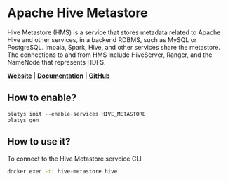 # Apache Hive Metastore

Hive Metastore (HMS) is a service that stores metadata related to Apache Hive and other services, in a backend RDBMS, such as MySQL or PostgreSQL. Impala, Spark, Hive, and other services share the metastore. The connections to and from HMS include HiveServer, Ranger, and the NameNode that represents HDFS.

**[Website](https://hive.apache.org/)** | **[Documentation](https://cwiki.apache.org/confluence/display/Hive/GettingStarted)** | **[GitHub](https://github.com/apache/hive)**

## How to enable?

```
platys init --enable-services HIVE_METASTORE
platys gen
```

## How to use it?

To connect to the Hive Metastore servcice CLI

```bash
docker exec -ti hive-metastore hive
```


